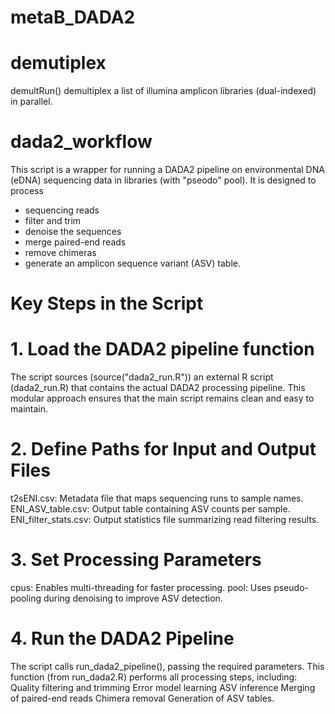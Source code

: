 # metaB_DADA2

# demutiplex
demultRun() demultiplex a list of illumina amplicon libraries (dual-indexed) in parallel.

# dada2_workflow
This script is a wrapper for running a DADA2 pipeline on environmental DNA (eDNA) sequencing data in libraries (with "pseodo" pool). 
It is designed to process 
- sequencing reads
- filter and trim
- denoise the sequences
- merge paired-end reads
- remove chimeras
- generate an amplicon sequence variant (ASV) table.

# Key Steps in the Script
# 1. Load the DADA2 pipeline function
The script sources (source("dada2_run.R")) an external R script (dada2_run.R) that contains the actual DADA2 processing pipeline.
This modular approach ensures that the main script remains clean and easy to maintain.

# 2. Define Paths for Input and Output Files
t2sENI.csv: Metadata file that maps sequencing runs to sample names.
ENI_ASV_table.csv: Output table containing ASV counts per sample.
ENI_filter_stats.csv: Output statistics file summarizing read filtering results.

# 3. Set Processing Parameters
cpus: Enables multi-threading for faster processing.
pool: Uses pseudo-pooling during denoising to improve ASV detection.

# 4. Run the DADA2 Pipeline
The script calls run_dada2_pipeline(), passing the required parameters.
This function (from run_dada2.R) performs all processing steps, including:
Quality filtering and trimming
Error model learning
ASV inference
Merging of paired-end reads
Chimera removal
Generation of ASV tables.

